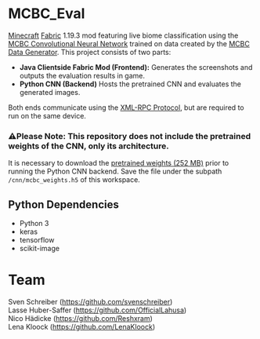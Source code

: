 # MCBC_Eval
[Minecraft](https://www.minecraft.net/) [Fabric](https://fabricmc.net/) 1.19.3 mod featuring live biome classification using the [MCBC Convolutional Neural Network](https://github.com/svenschreiber/mcbc) trained on data created by the [MCBC Data Generator](https://github.com/OfficialLahusa/mcbc_datagen). This project consists of two parts:
- **Java Clientside Fabric Mod (Frontend):** Generates the screenshots and outputs the evaluation results in game.
- **Python CNN (Backend)** Hosts the pretrained CNN and evaluates the generated images.

Both ends communicate using the [XML-RPC Protocol](http://xmlrpc.com/), but are required to run on the same device.

### ⚠️**Please Note:** This repository does not include the pretrained weights of the CNN, only its architecture.
It is necessary to download the [pretrained weights (252 MB)](https://www.dropbox.com/s/9864380t9npznma/mcbc_weights.h5?dl=1) prior to running the Python CNN backend. Save the file under the subpath `/cnn/mcbc_weights.h5` of this workspace.

## Python Dependencies
- Python 3
- keras
- tensorflow
- scikit-image

# Team
Sven Schreiber (https://github.com/svenschreiber) \
Lasse Huber-Saffer (https://github.com/OfficialLahusa) \
Nico Hädicke (https://github.com/Reshxram) \
Lena Kloock (https://github.com/LenaKloock)
